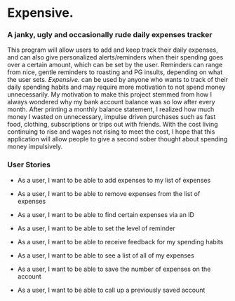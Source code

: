 # Expensive.

### A janky, ugly and occasionally rude daily expenses tracker

This program will allow users to add and keep track their daily expenses, and can also 
give personalized alerts/reminders when their spending goes over a certain amount, which can be set by the user.
Reminders can range from nice, gentle reminders to roasting and PG insults, depending on what the user sets. *Expensive.* 
can be used by anyone who wants to track of their daily spending habits and may require more motivation to not
spend money unnecessarily. My motivation to make this project stemmed from how I always wondered why my bank account 
balance was so low after every month. After printing a monthly balance statement, I realized how much money I wasted on 
unnecessary, impulse driven purchases such as fast food, clothing, subscriptions or trips out with friends. 
With the cost living continuing to rise and wages not rising to meet the cost, I hope that this application
will allow people to give a second sober thought about spending money impulsively.


### User Stories

- As a user, I want to be able to add expenses to my list of expenses
- As a user, I want to be able to remove expenses from the list of expenses
- As a user, I want to be able to find certain expenses via an ID
- As a user, I want to be able to set the level of reminder 
- As a user, I want to be able to receive feedback for my spending habits
- As a user, I want to be able to see a list of all of my expenses

- As a user, I want to be able to save the number of expenses on the account
- As a user, I want to be able to call up a previously saved account




